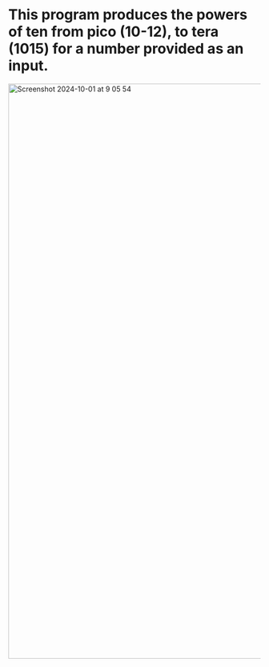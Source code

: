 # This program produces the powers of ten from pico (10-12), to tera (1015) for a number provided as an input.





<img width="1149" alt="Screenshot 2024-10-01 at 9 05 54" src="https://github.com/user-attachments/assets/0e5f4268-f82e-4f2f-8327-b0035e8d27c1">
